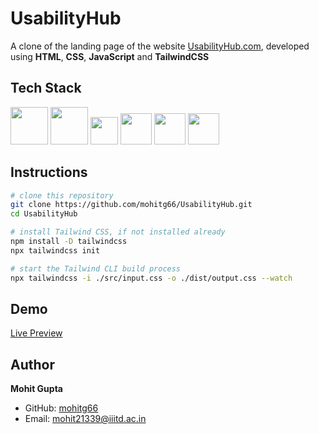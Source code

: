 # UsabilityHub
A clone of the landing page of the website [UsabilityHub.com](https://usabilityhub.com), developed using **HTML**, **CSS**, **JavaScript** and **TailwindCSS**


## Tech Stack

<img height="60px" src="https://cdn.svgporn.com/logos/html-5.svg"> <img height="60px" src="https://cdn.svgporn.com/logos/css-3.svg"> <img height="44px" src="https://cdn.svgporn.com/logos/tailwindcss-icon.svg"> <img height="50px" src="https://cdn.svgporn.com/logos/javascript.svg"> <img height="50px" src="https://cdn.svgporn.com/logos/git-icon.svg"> <img height="50px" src="https://github.githubassets.com/images/modules/logos_page/GitHub-Mark.png">



## Instructions

```bash
# clone this repository
git clone https://github.com/mohitg66/UsabilityHub.git
cd UsabilityHub

# install Tailwind CSS, if not installed already
npm install -D tailwindcss
npx tailwindcss init

# start the Tailwind CLI build process
npx tailwindcss -i ./src/input.css -o ./dist/output.css --watch
```


## Demo
[Live Preview](https://mohitg66.github.io/UsabilityHub/)


## Author

**Mohit Gupta**

- GitHub: [mohitg66](https://github.com/mohitg66/)
- Email: [mohit21339@iiitd.ac.in](mailto:mohit21339@iiitd.ac.in)
